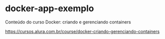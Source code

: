 # docker-app-exemplo

Conteúdo do curso Docker: criando e gerenciando containers

https://cursos.alura.com.br/course/docker-criando-gerenciando-containers
